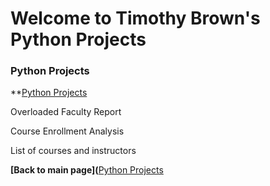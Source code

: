 # Welcome to Timothy Brown's Python Projects

### Python Projects <br>
**[Python Projects](https://brownt47.github.io/Python_Projects/)

Overloaded Faculty Report

Course Enrollment Analysis


List of courses and instructors

**[Back to main page](**[Python Projects](https://brownt47.github.io/)
